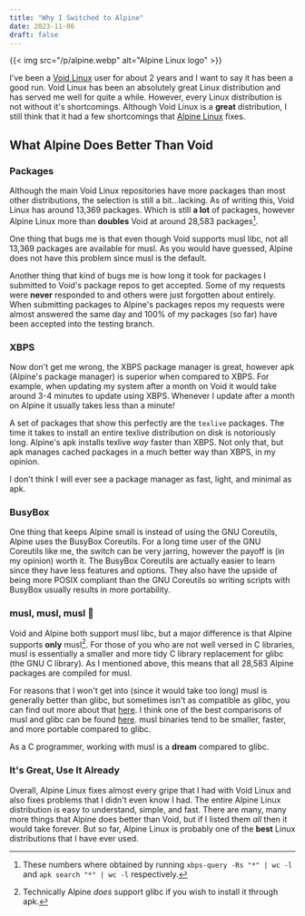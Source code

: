 ```yaml
---
title: "Why I Switched to Alpine"
date: 2023-11-06
draft: false
---
```


{{< img src="/p/alpine.webp" alt="Alpine Linux logo" >}}

I've been a [Void Linux](https://voidlinux.org/) user for about 2 years and I want to say it has been
a good run. Void Linux has been an absolutely great Linux distribution and
has served me well for quite a while. However, every Linux distribution is not
without it's shortcomings. Although Void Linux is a **great** distribution,
I still think that it had a few shortcomings that [Alpine Linux](https://alpinelinux.org/) fixes.

## What Alpine Does Better Than Void

### Packages

Although the main Void Linux repositories have more packages than most other
distributions, the selection is still a bit...lacking. As of writing this,
Void Linux has around 13,369 packages. Which is still **a lot** of packages,
however Alpine Linux more than **doubles** Void at around 28,583 packages[^1].

One thing that bugs me is that even though Void supports musl libc, not all
13,369 packages are available for musl. As you would have guessed, Alpine does
not have this problem since musl is the default.

Another thing that kind of bugs me is how long it took for packages I
submitted to Void's package repos to get accepted. Some of my requests
were **never** responded to and others were just forgotten about entirely.
When submitting packages to Alpine's packages repos my requests were almost
answered the same day and 100% of my packages (so far) have been accepted
into the testing branch.

### XBPS

Now don't get me wrong, the XBPS package manager is great, however apk
(Alpine's package manager) is superior when compared to XBPS. For example, when updating
my system after a month on Void it would take around 3-4 minutes to update
using XBPS. Whenever I update after a month on Alpine it usually takes
less than a minute!

A set of packages that show this perfectly are the `texlive` packages. The
time it takes to install an entire texlive distribution on disk is
notoriously long. Alpine's apk installs texlive *way* faster than XBPS.
Not only that, but apk manages cached packages in a much better way than
XBPS, in my opinion.

I don't think I will ever see a package manager as fast, light, and minimal
as apk.

### BusyBox

One thing that keeps Alpine small is instead of using the GNU Coreutils,
Alpine uses the BusyBox Coreutils. For a long time user of the GNU Coreutils
like me, the switch can be very jarring, however the payoff is (in my opinion)
worth it. The BusyBox Coreutils are actually easier to learn since they have
less features and options. They also have the upside of being more POSIX
compliant than the GNU Coreutils so writing scripts with BusyBox usually
results in more portability.

### musl, musl, musl 🐚

Void and Alpine both support musl libc, but a major difference is that Alpine
supports **only** musl[^2]. For those of you who are not well versed in C
libraries, musl is essentially a smaller and more tidy C library replacement
for glibc (the GNU C library). As I mentioned above, this means that all
28,583 Alpine packages are compiled for musl.

For reasons that I won't get into (since it would take too long) musl is
generally better than glibc, but sometimes isn't as compatible as glibc,
you can find out more about that [here](https://wiki.musl-libc.org/functional-differences-from-glibc.html).
I think one of the best comparisons of musl and glibc can be found
[here](https://www.etalabs.net/compare_libcs.html). musl binaries tend to
be smaller, faster, and more portable compared to glibc.

As a C programmer, working with musl is a **dream** compared to glibc.

### It's Great, Use It Already

Overall, Alpine Linux fixes almost every gripe that I had with Void Linux
and also fixes problems that I didn't even know I had. The entire Alpine
Linux distribution is easy to understand, simple, and fast.
There are many, many
more things that Alpine does better than Void, but if I listed them *all*
then it would take forever. But so far, Alpine Linux is probably one of the
**best** Linux distributions that I have ever used.

[^1]: These numbers where obtained by running `xbps-query -Rs "*" | wc -l`
and `apk search "*" | wc -l` respectively.

[^2]: Technically Alpine *does* support glibc if you wish to install it
through apk.
